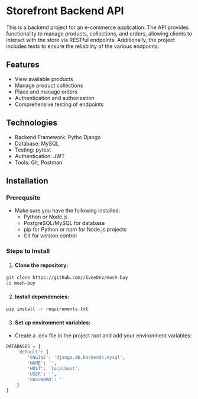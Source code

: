 # Storefront Backend API

This is a backend project for an e-commerce application. The API provides functionality to manage products, collections, and orders, allowing clients to interact with the store via RESTful endpoints. Additionally, the project includes tests to ensure the reliability of the various endpoints.

## Features

- View available products
- Manage product collections
- Place and manage orders
- Authentication and authorization
- Comprehensive testing of endpoints

## Technologies

- Backend Framework: Pytho Django
- Database: MySQL
- Testing: pytest
- Authentication: JWT
- Tools: Git, Postman

## Installation

### Prerequsite

- Make sure you have the following installed:
  - Python or Node.js
  - PostgreSQL/MySQL for database
  - pip for Python or npm for Node.js projects
  - Git for version control

### Steps to Install

1. #### Clone the repository:

```bash
git clone https://github.com//IveeDev/mosh-buy
cd mosh-buy
```

2. #### Install dependencies:

```bash
pip install -r requirements.txt
```

3. #### Set up environment variables:

- Create a .env file in the project root and add your environment variables:

```python
DATABASES = {
    'default': {
        'ENGINE': 'django.db.backends.mysql',
        'NAME': '',
        'HOST': 'localhost',
        'USER': '',
        'PASSWORD': ''
    }
}
```
